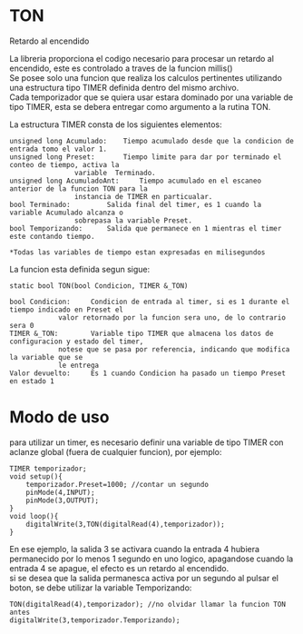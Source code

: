 # TON
Retardo al encendido

La libreria proporciona el codigo necesario para procesar un retardo al encendido, este es controlado a traves de la funcion millis()<br>
Se posee solo una funcion que realiza los calculos pertinentes utilizando una estructura tipo TIMER definida dentro del mismo archivo.<br>
Cada temporizador que se quiera usar estara dominado por una variable de tipo TIMER, esta se debera entregar como argumento a la rutina TON.<br>

La estructura TIMER consta de los siguientes elementos:<br>

	unsigned long Acumulado: 	Tiempo acumulado desde que la condicion de entrada tomo el valor 1.
	unsigned long Preset: 		Tiempo limite para dar por terminado el conteo de tiempo, activa la 
					variable  Terminado.
	unsigned long AcumuladoAnt: 	Tiempo acumulado en el escaneo anterior de la funcion TON para la 
					instancia de TIMER en particualar.
	bool Terminado: 		Salida final del timer, es 1 cuando la variable Acumulado alcanza o 
					sobrepasa la variable Preset.
	bool Temporizando: 		Salida que permanece en 1 mientras el timer este contando tiempo.
	
	*Todas las variables de tiempo estan expresadas en milisegundos
  
La funcion esta definida segun sigue:<br>

	static bool TON(bool Condicion, TIMER &_TON)
	
	bool Condicion: 	Condicion de entrada al timer, si es 1 durante el tiempo indicado en Preset el 
				valor retornado por la funcion sera uno, de lo contrario sera 0
	TIMER &_TON: 		Variable tipo TIMER que almacena los datos de configuracion y estado del timer, 
				notese que se pasa por referencia, indicando que modifica la variable que se 
				le entrega
	Valor devuelto: 	Es 1 cuando Condicion ha pasado un tiempo Preset en estado 1
  
# Modo de uso

para utilizar un timer, es necesario definir una variable de tipo TIMER con aclanze global (fuera de cualquier funcion), por ejemplo:<br>

	TIMER temporizador;
	void setup(){
		temporizador.Preset=1000; //contar un segundo
		pinMode(4,INPUT);
		pinMode(3,OUTPUT);
	}
	void loop(){
		digitalWrite(3,TON(digitalRead(4),temporizador));
	}

En ese ejemplo, la salida 3 se activara cuando la entrada 4 hubiera permanecido por lo menos 1 segundo en uno logico, apagandose cuando la entrada 4 se apague, el efecto es un retardo al encendido.<br>
si se desea que la salida permanesca activa por un segundo al pulsar el boton, se debe utilizar la variable Temporizando:<br>

	TON(digitalRead(4),temporizador); //no olvidar llamar la funcion TON antes
	digitalWrite(3,temporizador.Temporizando);

